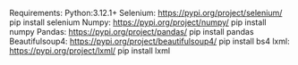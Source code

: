 Requirements:
Python:3.12.1+
Selenium: https://pypi.org/project/selenium/ pip install selenium
Numpy: https://pypi.org/project/numpy/ pip install numpy
Pandas: https://pypi.org/project/pandas/ pip install pandas
Beautifulsoup4: https://pypi.org/project/beautifulsoup4/ pip install bs4
lxml: https://pypi.org/project/lxml/ pip install lxml



